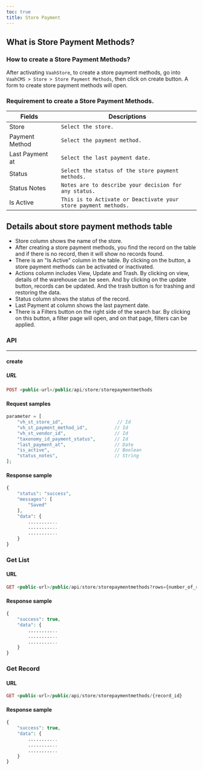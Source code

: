 ```yaml
---
toc: true
title: Store Payment
---
```



## What is Store Payment Methods?



### How to create a Store Payment Methods?

After activating `VaahStore`, to create a store payment methods, go into `VaahCMS > Store > Store Payment Methods`, then click on create button. A form to create store payment methods will open.

### Requirement to create a Store Payment Methods.


| Fields                   |      | Descriptions                                      |
| ------------------------ | ---- | -------------------------------------------- |
| Store                    |      | `Select the store.`    |
| Payment Method           |      | `Select the payment method.`         |
| Last Payment at          |      | `Select the last payment date.` |
| Status                   |      | `Select the status of the store payment methods.`         |
| Status Notes             |      | `Notes are to describe your decision for any status.`   |
| Is Active                |      | `This is to Activate or Deactivate your store payment methods.`         |


## Details about store payment methods table

* Store column shows the name of the store.
* After creating a store payment methods, you find the record on the table and if there is no record, then it will show no records found.
* There is an "Is Active" column in the table. By clicking on the button, a store payment methods can be activated or inactivated.
* Actions column includes View, Update and Trash. By clicking on view, details of the warehouse can be seen. And by clicking on the update button, records can be updated. And the trash button is for trashing and restoring the data.
* Status column shows the status of the record.
* Last Payment at column shows the last payment date.
* There is a Filters button on the right side of the search bar. By clicking on this button, a filter page will open, and on that page, filters can be applied.

### API
---------
#### create


##### URL
```php
POST <public-url>/public/api/store/storepaymentmethods
```

#### Request samples

```php
parameter = [
    "vh_st_store_id",                    // Id
    "vh_st_payment_method_id",          // Id
    "vh_st_vendor_id",                  // Id
    "taxonomy_id_payment_status",       // Id
    "last_payment_at",                  // Date
    "is_active",                        // Boolean
    "status_notes",                     // String
];
```
#### Response sample

```php
{
    "status": "success",
    "messages": [
        "Saved"
    ],
    "data": {
        ...........
        ...........
        ...........
    }
}
```

### Get List

#### URL
```php
GET <public-url>/public/api/store/storepaymentmethods?rows={number_of_rows}
```

#### Response sample

```php
{
    "success": true,
    "data": {
        ...........
        ...........
        ...........
    }
}
```

### Get Record

#### URL
```php
GET <public-url>/public/api/store/storepaymentmethods/{record_id}
```

#### Response sample

```php
{
    "success": true,
    "data": {
        ...........
        ...........
        ...........
    }
}
```
